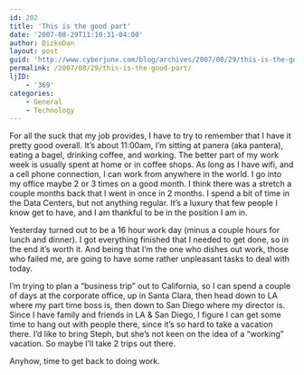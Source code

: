 ```yaml
---
id: 202
title: 'This is the good part'
date: '2007-08-29T11:10:31-04:00'
author: DizkoDan
layout: post
guid: 'http://www.cyberjunx.com/blog/archives/2007/08/29/this-is-the-good-part/'
permalink: /2007/08/29/this-is-the-good-part/
ljID:
    - '369'
categories:
    - General
    - Technology
---
```


For all the suck that my job provides, I have to try to remember that I have it pretty good overall. It’s about 11:00am, I’m sitting at panera (aka pantera), eating a bagel, drinking coffee, and working. The better part of my work week is usually spent at home or in coffee shops. As long as I have wifi, and a cell phone connection, I can work from anywhere in the world. I go into my office maybe 2 or 3 times on a good month. I think there was a stretch a couple months back that I went in once in 2 months. I spend a bit of time in the Data Centers, but not anything regular. It’s a luxury that few people I know get to have, and I am thankful to be in the position I am in.

Yesterday turned out to be a 16 hour work day (minus a couple hours for lunch and dinner). I got everything finished that I needed to get done, so in the end it’s worth it. And being that I’m the one who dishes out work, those who failed me, are going to have some rather unpleasant tasks to deal with today.

I’m trying to plan a “business trip” out to California, so I can spend a couple of days at the corporate office, up in Santa Clara, then head down to LA where my part time boss is, then down to San Diego where my director is. Since I have family and friends in LA &amp; San Diego, I figure I can get some time to hang out with people there, since it’s so hard to take a vacation there. I’d like to bring Steph, but she’s not keen on the idea of a “working” vacation. So maybe I’ll take 2 trips out there.

Anyhow, time to get back to doing work.